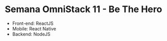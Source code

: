 # Semana OmniStack 11 - Be The Hero

-   Front-end: ReactJS
-   Mobile: React Native
-   Backend: NodeJS

